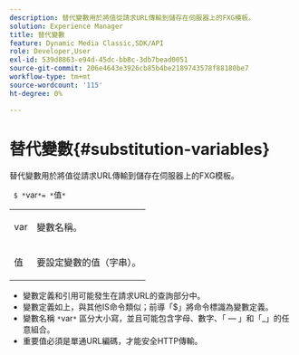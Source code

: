 ```yaml
---
description: 替代變數用於將值從請求URL傳輸到儲存在伺服器上的FXG模板。
solution: Experience Manager
title: 替代變數
feature: Dynamic Media Classic,SDK/API
role: Developer,User
exl-id: 539d8863-e94d-45dc-bb8c-3db7bead0051
source-git-commit: 206e4643e3926cb85b4be2189743578f88180be7
workflow-type: tm+mt
source-wordcount: '115'
ht-degree: 0%

---
```


# 替代變數{#substitution-variables}

替代變數用於將值從請求URL傳輸到儲存在伺服器上的FXG模板。

` $ *`var`*= *`值`*`

<table id="simpletable_76B381800C0D411F87CD551FC30B0579"> 
 <tr class="strow"> 
  <td class="stentry"> <p> <span class="codeph"> <span class="varname"> var </span> </span> </p> </td> 
  <td class="stentry"> <p>變數名稱。 </p> </td> 
 </tr> 
 <tr class="strow"> 
  <td class="stentry"> <p> <span class="codeph"> <span class="varname"> 值 </span> </span> </p> </td> 
  <td class="stentry"> <p>要設定變數的值（字串）。 </p> </td> 
 </tr> 
</table>

* 變數定義和引用可能發生在請求URL的查詢部分中。
* 變數定義如上，與其他IS命令類似；前導「$」將命令標識為變數定義。
* 變數名稱 `*`var`*` 區分大小寫，並且可能包含字母、數字、「 — 」和「_」的任意組合。
* 重要值必須是單通URL編碼，才能安全HTTP傳輸。
